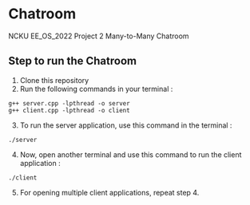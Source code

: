 # Chatroom
NCKU EE_OS_2022 Project 2  Many-to-Many Chatroom
## Step to run the Chatroom
1. Clone this repository
2. Run the following commands in your terminal :
```
g++ server.cpp -lpthread -o server
g++ client.cpp -lpthread -o client
```
3. To run the server application, use this command in the terminal :
```
./server
```
4. Now, open another terminal and use this command to run the client application :
```
./client
```
5. For opening multiple client applications, repeat step 4.